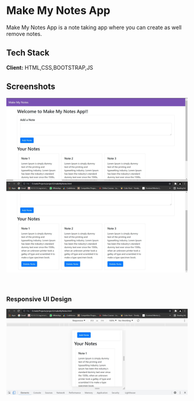 
# Make My Notes App

Make My Notes App is a note taking app where you can create as well remove notes.

## Tech Stack

**Client:** HTML,CSS,BOOTSTRAP,JS

## Screenshots
<div float="left">
  <img src="https://github.com/trigya7701/Make-My-Notes-App/blob/81a979bda4651670f35092b880a008e4a18c9462/readme1.JPG" width=480>
  <img src="https://github.com/trigya7701/Make-My-Notes-App/blob/81a979bda4651670f35092b880a008e4a18c9462/readme2.jpg" width=480>
  </div>
  <br>
  <br>
  
  ### Responsive UI Design
  <div float="left>
    <img src="https://github.com/trigya7701/Make-My-Notes-App/blob/81a979bda4651670f35092b880a008e4a18c9462/readme5.JPG" width=480>
    <img src="https://github.com/trigya7701/Make-My-Notes-App/blob/81a979bda4651670f35092b880a008e4a18c9462/readme6.JPG" width=480>
  </div>



  

  
